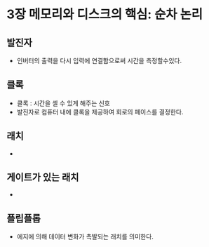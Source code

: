  3장 메모리와 디스크의 핵심: 순차 논리
 ===
## 발진자
- 인버터의 출력을 다시 입력에 연결함으로써 시간을 측정할수있다. 
## 클록
- 클록 : 시간을 셀 수 있게 해주는 신호
- 발진자로 컴퓨터 내에 클록을 제공하여 회로의 페이스를 결정한다.
## 래치
- 
## 게이트가 있는 래치 
- 
## 플립플롭
- 에지에 의해 데이터 변화가 촉발되는 래치를 의미한다.